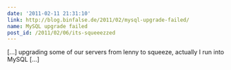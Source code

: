 ```yaml
---
date: '2011-02-11 21:31:10'
link: http://blog.binfalse.de/2011/02/mysql-upgrade-failed/
name: MySQL upgrade failed
post_id: /2011/02/06/its-squeeezzed
---
```


[...] upgrading some of our servers from lenny to squeeze, actually I run into MySQL [...]